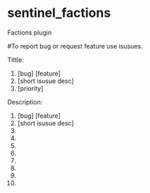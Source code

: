 # sentinel_factions
Factions plugin

#To report bug or request feature use isusues.

Tittle:
1. [bug] [feature]
2. [short isusue desc]
3. [priority]

Description:
1. [bug] [feature]
2. [short isusue desc]
3. 
4. 
5. 
6. 
7. 
8. 
9. 
10. 

